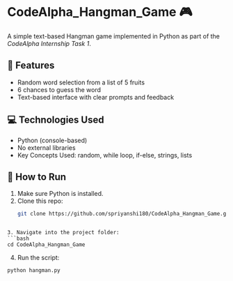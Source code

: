 # CodeAlpha_Hangman_Game 🎮

A simple text-based Hangman game implemented in Python as part of the *CodeAlpha Internship Task 1*.

## 📌 Features
- Random word selection from a list of 5 fruits
- 6 chances to guess the word
- Text-based interface with clear prompts and feedback

## 💻 Technologies Used
- Python (console-based)
- No external libraries
- Key Concepts Used: random, while loop, if-else, strings, lists
  
## 🚀 How to Run

1. Make sure Python is installed.
2. Clone this repo:
   ```bash
   git clone https://github.com/spriyanshi180/CodeAlpha_Hangman_Game.git
```

3. Navigate into the project folder:
```bash
cd CodeAlpha_Hangman_Game
```

4. Run the script:
```bash
python hangman.py
```
